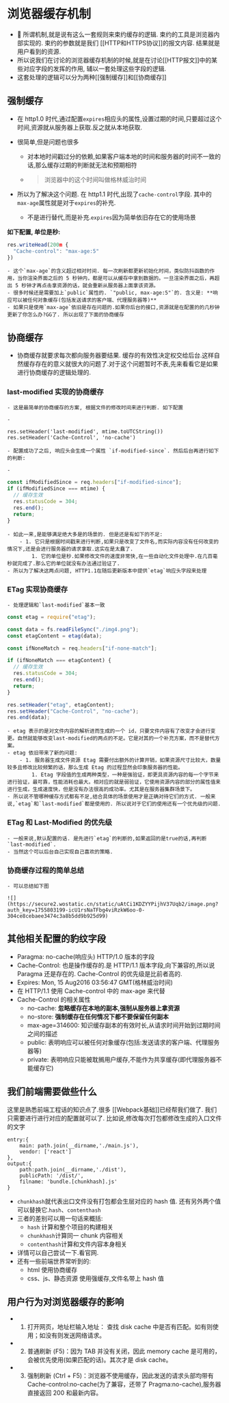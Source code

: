 # 浏览器缓存机制

-  所谓机制,就是说有这么一套规则来束约缓存的逻辑. 束约的工具是浏览器内部实现的. 束约的参数就是我们 [[HTTP和HTTPS协议]]的报文内容. 结果就是用户看到的资源.
- 所以说我们在讨论的浏览器缓存机制的时候,就是在讨论[[HTTP报文]]中的某些对应字段的发挥的作用, 辅以一套处理这些字段的逻辑.
- 这套处理的逻辑可以分为两种[[强制缓存]]和[[协商缓存]]

## 强制缓存

- 在 http1.0 时代,通过配置`expires`相应头的属性,设置过期的时间,只要超过这个时间,资源就从服务器上获取.反之就从本地获取.
- 很简单,但是问题也很多

  - 对本地时间戳过分的依赖,如果客户端本地的时间和服务器的时间不一致的话,那么缓存过期的判断就无法和预期相符

  - > 浏览器中的这个时间叫做格林威治时间

- 所以为了解决这个问题. 在 http1.1 时代,出现了`cache-control`字段. 其中的`max-age`属性就是对于`expires`的补充.
  - 不是进行替代,而是补充.`expires`因为简单依旧存在它的使用场景

**如下配置, 单位是秒:**

```JavaScript
res.writeHead(200m {
  "Cache-control": "max-age:5"
})
```

    - 这个`max-age`的含义超过相对时间. 每一次刷新都更新初始化时间，类似防抖函数的作用，当你渲染界面之后的 5 秒钟内，都是可以从缓存中拿到数据的。一旦渲染界面之后，再超出 5 秒钟才再点击拿资源的话，就会重新从服务器上面拿该资源。
    - 很多时候还是需要加上`public`属性的. `"public, max-age:5"`的. 含义是: **响应可以被任何对象缓存(包括发送请求的客户端、代理服务器等)**
    - 如果只是使用`max-age`依旧是存在问题的.如果你后台的接口,资源就是在配置的的几秒钟更新了你怎么办?GG了. 所以出现了下面的协商缓存

## 协商缓存

- 协商缓存就要求每次都向服务器要结果. 缓存的有效性决定权交给后台.这样自然缓存存在的意义就很大的问题了.对于这个问题暂时不表,先来看看它是如果进行协商缓存的逻辑处理的.

### last-modified 实现的协商缓存

    - 这是最简单的协商缓存的方案, 根据文件的修改时间来进行判断. 如下配置

    -

```text
res.setHeader('last-modified', mtime.toUTCString())
res.setHeader('Cache-Control', 'no-cache')
```

    - 配置成功了之后, 响应头会生成一个属性 `if-modified-since`. 然后后台再进行如下的判断:

    -

```JavaScript
const ifModifiedSince = req.headers["if-modified-since"];
if (ifModifiedSince === mtime) {
  // 缓存生效
  res.statusCode = 304;
  res.end();
  return;
}
```

    - 如此一来,是能够满足绝大多是的场景的. 但是还是有如下的不足:
        - 1. 它只是根据时间戳来进行判断,如果只是改变了文件名,而实际内容没有任何改变的情况下,还是会进行服务器的请求拿取.这实在是太蠢了.
            1. 它的单位是秒.如果修改文件的速度非常快,在一些自动化文件处理中.在几百毫秒就完成了.那么它的单位就没有办法通过验证了.
    - 所以为了解决这两点问题, HTTP1.1在随后更新版本中提供`etag`响应头字段来处理

### ETag 实现协商缓存

    - 处理逻辑和`last-modified`基本一致

```JavaScript
const etag = require("etag");

const data = fs.readFileSync("./img4.png");
const etagContent = etag(data);

const ifNoneMatch = req.headers["if-none-match"];

if (ifNoneMatch === etagContent) {
  // 缓存生效
  res.statusCode = 304;
  res.end();
  return;
}

res.setHeader("etag", etagContent);
res.setHeader("Cache-Control", "no-cache");
res.end(data);
```

    - etag 表示的是对文件内容的解析进而生成的一个 id，只要文件内容有了改变才会进行变更。自然就能够改变last-modified的两点的不足。它是对其的一个补充方案，而不是替代方案。
    - etag 依旧带来了新的问题:
        - 1. 服务器生成文件资源 Etag 需要付出额外的计算开销，如果资源尺寸比较大，数量较多且修改比较频繁的话，那么生成 Etag 的过程显然会印象服务器的性能。
            1. Etag 字段值的生成两种类型，一种是强验证，即更具资源内容的每一个字节来进行验证，最可靠，性能消耗也最大。相对应的就是弱验证，它使用资源内容的部分的属性值来进行生成，生成速度快，但是没有办法很高的成功率。尤其是在服务器集群场景下。
    - 所以说不管哪种缓存方式都有不足,结合具体的场景使用才是正确对待它们的方式. 一般来说,`etag`和`last-modified`都是使用的. 所以说对于它们的使用还有一个优先级的问题.

### ETag 和 Last-Modified 的优先级

    - 一般来说,默认配置的话. 是先进行`etag`的判断的,如果返回的是true的话,再判断`last-modified`.
    - 当然这个可以后台自己实现自己喜欢的策略.

### 协商缓存过程的简单总结

    - 可以总结如下图

    ![](https://secure2.wostatic.cn/static/uAtCi1KDZYYPijhV37Uqb2/image.png?auth_key=1755803199-icU1rsNaTFbg4viRzkW6oo-0-304ce8cebaee3474c3a8b5dd9b925d99)

## 其他相关配置的豹纹字段

- Paragma: no-cache(响应头) HTTP/1.0 版本的字段
- Cache-Control: 也是操作缓存的.是 HTTP/1.1 版本字段,向下兼容的,所以说 Paragma 还是存在的. Cache-Control 的优先级是比前者高的.
- Expires: Mon, 15 Aug2016 03:56:47 GMT(格林威治时间)
- 在 HTTP/1.1 使用 Cache-control 中的 max-age 来代替
- Cache-Control 的相关属性
  - no-cache: **忽略缓存在本地的副本,强制从服务器上拿资源**
  - no-store: **强制缓存在任何情况下都不要保留任何副本**
  - max-age=314600: 知识缓存副本的有效时长,从请求时间开始到过期时间之间的描述
  - public: 表明响应可以被任何对象缓存(包括:发送请求的客户端、代理服务器等)
  - private: 表明响应只能被耽搁用户缓存,不能作为共享缓存(即代理服务器不能缓存它)

## 我们前端需要做些什么

这里是熟悉前端工程话的知识点了.很多 [[Webpack基础]]已经帮我们做了. 我们只需要进行进行对应的配置就可以了. 比如说,修改每次打包都修改生成的入口文件的文字

```text
entry:{
    main: path.join(__dirname,'./main.js'),
    vendor: ['react']
},
output:{
    path:path.join(__dirname,'./dist'),
    publicPath: '/dist/',
    filname: 'bundle.[chunkhash].js'
}

```

- `chunkhash`就代表出口文件没有打包都会生层对应的 hash 值. 还有另外两个值可以替换它.`hash`、`contenthash`
- 三者的差别可以用一句话来概括:
  - `hash` 计算和整个项目的构建相关
  - `chunkhash`计算同一 chunk 内容相关
  - `contenthash`计算和文件内容本身相关
- 详情可以自己尝试一下.看官网.
- 还有一些前端世界常听到的:
  - html 使用协商缓存
  - css、js、静态资源 使用强缓存,文件名带上 hash 值

## 用户行为对浏览器缓存的影响

- 1. 打开网页，地址栏输入地址： 查找 disk cache 中是否有匹配。如有则使用；如没有则发送网络请求。
- 2. 普通刷新 (F5)：因为 TAB 并没有关闭，因此 memory cache 是可用的，会被优先使用(如果匹配的话)。其次才是 disk cache。
- 3. 强制刷新 (Ctrl + F5)：浏览器不使用缓存，因此发送的请求头部均带有 Cache-control:no-cache(为了兼容，还带了 Pragma:no-cache),服务器直接返回 200 和最新内容。
